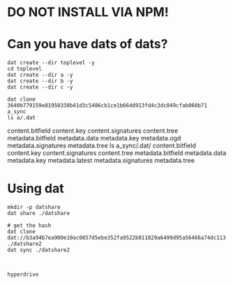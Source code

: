 # DO NOT INSTALL VIA NPM!

# Can you have dats of dats?


    dat create --dir toplevel -y
    cd toplevel
    dat create --dir a -y
    dat create --dir b -y
    dat create --dir c -y

    dat clone 3640b779159e81950338b41d3c5486cb1ce1b66dd913fd4c3dc049cfab060b71 a_sync
    ls a/.dat
content.bitfield  content.key  content.signatures  content.tree  metadata.bitfield  metadata.data  metadata.key  metadata.ogd  metadata.signatures  metadata.tree
    ls a_sync/.dat/
content.bitfield  content.key  content.signatures  content.tree  metadata.bitfield  metadata.data  metadata.key  metadata.latest  metadata.signatures  metadata.tree


# Using dat

    mkdir -p datshare
    dat share ./datshare

    # get the hash
    dat clone dat://b3a94b7ea900e10ac0857d5ebe352fa9522b011829a6499d95a56466a74dc113 ./datshare2
    dat sync ./datshare2



    hyperdrive
